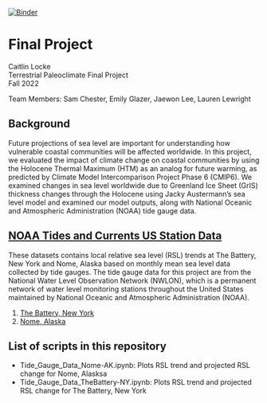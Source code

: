 [![Binder](https://mybinder.org/badge.svg)](https://mybinder.org/v2/gh/pangeo-data/pangeo-docker-images/2021.09.30.?urlpath=git-pull%3Frepo%3Dhttps%253A%252F%252Fgithub.com%252Flockecd%252Fterrestrial-paleoclimate-2022%26urlpath%3Dtree%252Fterrestrial-paleoclimate-2022%252F%26branch%3Dmain)

# Final Project


Caitlin Locke <br />
Terrestrial Paleoclimate Final Project <br />
Fall 2022 <br />

Team Members: Sam Chester, Emily Glazer, Jaewon Lee, Lauren Lewright  <br />

## Background

Future projections of sea level are important for understanding how vulnerable coastal communities will be affected worldwide. In this project, we evaluated the impact of climate change on coastal communities by using the Holocene Thermal Maximum (HTM) as an analog for future warming, as predicted by Climate Model Intercomparison Project Phase 6 (CMIP6). We examined changes in sea level worldwide due to Greenland Ice Sheet (GrIS) thickness changes through the Holocene using Jacky Austermann’s sea level model and examined our model outputs, along with National Oceanic and Atmospheric Administration (NOAA) tide gauge data.

## [NOAA Tides and Currents US Station Data](https://tidesandcurrents.noaa.gov/sltrends/sltrends_us.html)
These datasets contains local relative sea level (RSL) trends at The Battery, New York and Nome, Alaska based on monthly mean sea level data collected by tide gauges. The tide gauge data for this project are from the National Water Level Observation Network (NWLON), which is a permanent network of water level monitoring stations throughout the United States maintained by National Oceanic and Atmospheric Administration (NOAA).
1. [The Battery, New York](https://tidesandcurrents.noaa.gov/sltrends/data/8518750_meantrend.csv)
1. [Nome, Alaska](https://tidesandcurrents.noaa.gov/sltrends/data/9468756_meantrend.csv)

## List of scripts in this repository

- Tide_Gauge_Data_Nome-AK.ipynb: Plots RSL trend and projected RSL change for Nome, Alasksa
- Tide_Gauge_Data_TheBattery-NY.ipynb: Plots RSL trend and projected RSL change for The Battery, New York
